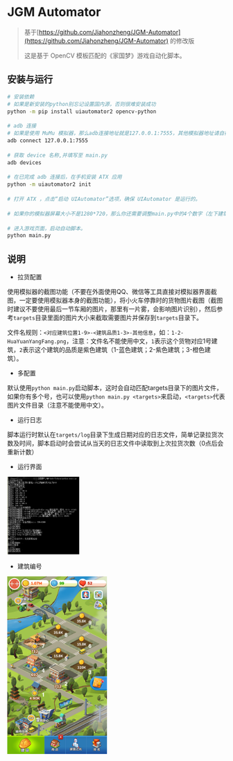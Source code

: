 # JGM Automator

> 基于[https://github.com/Jiahonzheng/JGM-Automator](https://github.com/Jiahonzheng/JGM-Automator) 的修改版
>
> 这是基于 OpenCV 模板匹配的《家国梦》游戏自动化脚本。

## 安装与运行

```bash
# 安装依赖
# 如果是新安装的python别忘记设置国内源，否则很难安装成功
python -m pip install uiautomator2 opencv-python

# adb 连接
# 如果是使用 MuMu 模拟器，那么adb连接地址就是127.0.0.1:7555，其他模拟器地址请自行查阅，建议设置模拟器屏幕大小为 1280（长） * 720（宽）
adb connect 127.0.0.1:7555

# 获取 device 名称,并填写至 main.py
adb devices

# 在已完成 adb 连接后，在手机安装 ATX 应用
python -m uiautomator2 init

# 打开 ATX ，点击“启动 UIAutomator”选项，确保 UIAutomator 是运行的。

# 如果你的模拟器屏幕大小不是1280*720，那么你还需要调整main.py中的4个数字（左下建筑-编号为1的建筑，右上建筑-编号为9的建筑，获取坐标的方法：模拟器-设置-开发者选项-指针位置-开启，然后在模拟器中按住鼠标时即可看到模拟器屏幕顶部有X坐标和Y坐标）

# 进入游戏页面，启动自动脚本。
python main.py
```

## 说明

+ 拉货配置

使用模拟器的截图功能（不要在外面使用QQ、微信等工具直接对模拟器界面截图，一定要使用模拟器本身的截图功能），将小火车停靠时的货物图片截图（截图时建议不要使用最后一节车厢的图片，那里有一片雾，会影响图片识别），然后参考`targets`目录里面的图片大小来截取需要图片并保存到`targets`目录下。

文件名规则：`<对应建筑位置1-9>-<建筑品质1-3>-其他信息`，如：`1-2-HuaYuanYangFang.png`，注意：文件名不能使用中文，`1`表示这个货物对应1号建筑，`2`表示这个建筑的品质是紫色建筑（1-蓝色建筑；2-紫色建筑；3-橙色建筑）。

+ 多配置

默认使用`python main.py`启动脚本，这时会自动匹配targets目录下的图片文件，如果你有多个号，也可以使用`python main.py <targets>`来启动，`<targets>`代表图片文件目录（注意不能使用中文）。

+ 运行日志

脚本运行时默认在`targets/log`目录下生成日期对应的日志文件，简单记录拉货次数及时间，脚本启动时会尝试从当天的日志文件中读取到上次拉货次数（0点后会重新计数）

+ 运行界面

<img src="./assets/Screenshot1.png" style="zoom:40%" />

+ 建筑编号

<img src="./assets/Screenshot.png" style="zoom:40%" />
